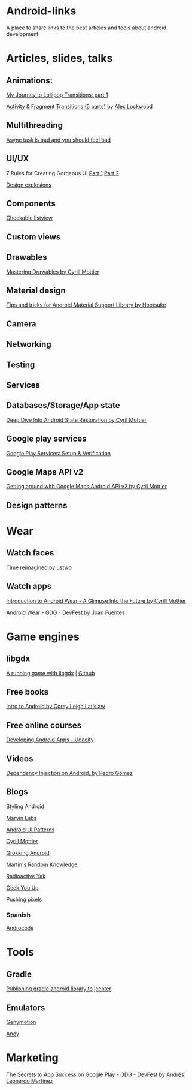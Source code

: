 Android-links
=============

A place to share links to the best articles and tools about android development

# Articles, slides, talks
## Animations:
[My Journey to Lollipop Transitions: part 1](http://jimulabs.com/2014/12/journey-lollipop-transitions-part-1/)

[Activity & Fragment Transitions (5 parts) by Alex Lockwood ](http://www.androiddesignpatterns.com/2014/12/activity-fragment-transitions-in-android-lollipop-part1.html)

## Multithreading
[Async task is bad and you should feel bad](http://simonvt.net/2014/04/17/asynctask-is-bad-and-you-should-feel-bad/)

## UI/UX
7 Rules for Creating Gorgeous UI [Part 1](https://medium.com/@erikdkennedy/7-rules-for-creating-gorgeous-ui-part-1-559d4e805cda)
[Part 2](https://medium.com/@erikdkennedy/7-rules-for-creating-gorgeous-ui-part-2-430de537ba96)

[Design explosions](https://medium.com/design-explosion)

## Components
[Checkable listview](http://www.marvinlabs.com/2010/10/29/custom-listview-ability-check-items/)

## Custom views

## Drawables
[Mastering Drawables by Cyrill Mottier](https://speakerdeck.com/cyrilmottier/mastering-android-drawables)

## Material design

[Tips and tricks for Android Material Support Library by Hootsuite](http://code.hootsuite.com/tips-and-tricks-for-android-material-support-library/)

## Camera

## Networking

## Testing

## Services

## Databases/Storage/App state

[Deep Dive Into Android State Restoration by Cyril Mottier](https://speakerdeck.com/cyrilmottier/deep-dive-into-android-state-restoration)

## Google play services
[Google Play Services: Setup & Verification](http://www.androiddesignpatterns.com/2013/01/google-play-services-setup.html)

## Google Maps API v2

[Getting around with Google Maps Android API v2 by Cyril Mottier](https://speakerdeck.com/cyrilmottier/getting-around-with-google-maps-android-api-v2)

## Design patterns

# Wear
## Watch faces
[Time reimagined by ustwo](http://wear.ustwo.com/#resources)

## Watch apps
[Introduction to Android Wear - A Glimpse Into the Future by Cyrill Mottier](https://speakerdeck.com/cyrilmottier/introduction-to-android-wear-a-glimpse-into-the-future)

[Android Wear - GDG - DevFest by Joan Fuentes](http://media.fib.upc.edu/fibtv/streamingmedia/view/2/1125)

# Game engines
## libgdx
[A running game with libgdx](http://williammora.com/a-running-game-with-libgdx-part-1/) | [Github](https://github.com/wmora/martianrun)

## Free books
[Intro to Android by Corey Leigh Latislaw](http://colabug.gitbooks.io/intro-to-android/)

## Free online courses
[Developing Android Apps - Udacity](https://www.udacity.com/course/viewer#!/c-ud853)

## Videos

[Dependency Injection on Android, by Pedro Gómez
](https://www.youtube.com/watch?v=ONziKX93iTM&list=UU3g8lpQm3BapbLqnTgKjLZg)

## Blogs
[Styling Android](https://blog.stylingandroid.com/)

[Marvin Labs](http://www.marvinlabs.com/category/android-tutorials/)

[Android UI Patterns](http://www.androiduipatterns.com/)

[Cyrill Mottier](http://cyrilmottier.com/)

[Grokking Android](http://www.grokkingandroid.com/)

[Martin's Random Knowledge](http://martin.cubeactive.com/category/tech/android/)

[Radioactive Yak](http://blog.radioactiveyak.com/)

[Geek You Up](http://geekyouup.blogspot.com.es/)

[Pushing pixels](http://www.pushing-pixels.org/)

### Spanish

[Androcode](http://www.androcode.es)

# Tools

## Gradle

[Publishing gradle android library to jcenter](https://www.virag.si/2015/01/publishing-gradle-android-library-to-jcenter/)

## Emulators

[Genymotion](https://www.genymotion.com/)

[Andy](http://forum.xda-developers.com/android/general/andy-android-emulator-win-mac-t3006419)


# Marketing

[The Secrets to App Success on Google Play - GDG - DevFest by Andrés Leonardo Martínez](http://media.fib.upc.edu/fibtv/streamingmedia/view/2/1127)

